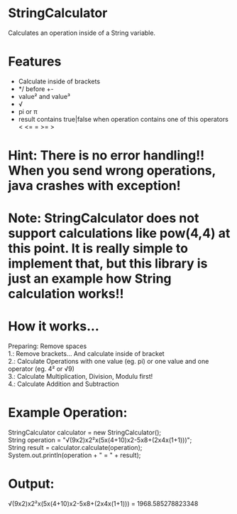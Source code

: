 # StringCalculator
Calculates an operation inside of a String variable.

# Features
* Calculate inside of brackets
* */ before +-
* value² and value³
* √
* pi or π
* result contains true|false when operation contains one of this operators < <= = >= >

# Hint: There is no error handling!! When you send wrong operations, java crashes with exception!
# Note: StringCalculator does not support calculations like pow(4,4) at this point. It is really simple to implement that, but this library is just an example how String calculation works!!

# How it works...

 Preparing: Remove spaces<br>
 1.: Remove brackets... And calculate inside of bracket<br>
 2.: Calculate Operations with one value (eg. pi) or one value and one operator (eg. 4² or √9)<br>
 3.: Calculate Multiplication, Division, Modulu first!<br>
 4.: Calculate Addition and Subtraction<br>
 
 # Example Operation:
 StringCalculator calculator = new StringCalculator();<br>
 String operation = "√(9x2)x2²x(5x(4+10)x2-5x8+(2x4x(1+1)))";<br>
 String result = calculator.calculate(operation);<br>
 System.out.println(operation + " = " + result);<br>

# Output:<br>
 √(9x2)x2²x(5x(4+10)x2-5x8+(2x4x(1+1))) = 1968.585278823348<br>

